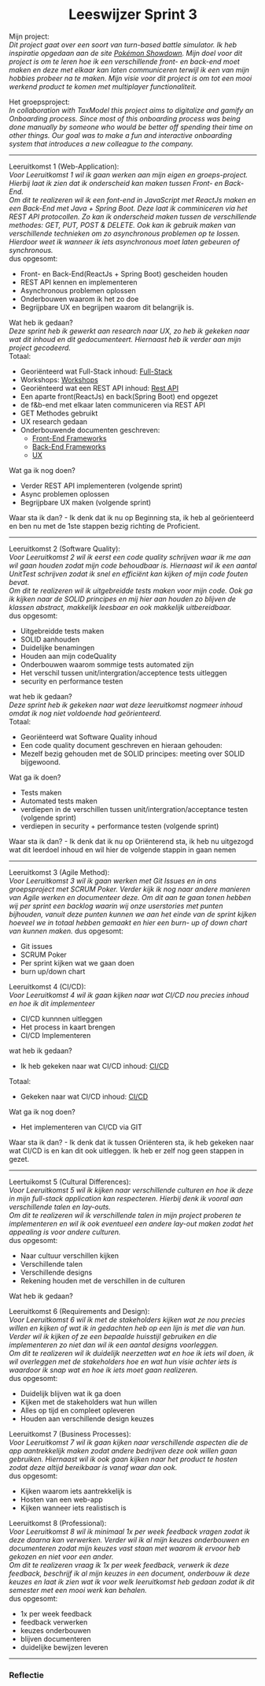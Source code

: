 <h1 align="center">Leeswijzer Sprint 3</h1>

Mijn project:  
*Dit project gaat over een soort van turn-based battle simulator. Ik heb inspiratie opgedaan aan de site [Pokémon Showdown](https://play.pokemonshowdown.com/). Mijn doel voor dit project is om te leren hoe ik een verschillende front- en back-end moet maken en deze met elkaar kan laten communiceren terwijl ik een van mijn hobbies probeer na te maken. Mijn visie voor dit project is om tot een mooi werkend product te komen met multiplayer functionaliteit.*

Het groepsproject:  
*In collaboration with TaxModel this project aims to digitalize and gamify an Onboarding process. Since most of this onboarding process was being done manually by someone who would be better off spending their time on other things. Our goal was to make a fun and interactive onboarding system that introduces a new colleague to the company.*

---
Leeruitkomst 1 (Web-Application):  
*Voor Leeruitkomst 1 wil ik gaan werken aan mijn eigen en groeps-project. Hierbij laat ik zien dat ik onderscheid kan maken tussen Front- en Back-End.*  
*Om dit te realizeren wil ik een font-end in JavaScript met ReactJs maken en een Back-End met Java + Spring Boot. Deze laat ik comminiceren via het REST API protocollen. Zo kan ik onderscheid maken tussen de verschillende methodes: GET, PUT, POST & DELETE. Ook kan ik gebruik maken van verschillende technieken om zo asynchronous problemen op te lossen. Hierdoor weet ik wanneer ik iets asynchronous moet laten gebeuren of synchronous.*  
dus opgesomt:
- Front- en Back-End(ReactJs + Spring Boot) gescheiden houden
- REST API kennen en implementeren
- Asynchronous problemen oplossen
- Onderbouwen waarom ik het zo doe
- Begrijpbare UX en begrijpen waarom dit belangrijk is.

Wat heb ik gedaan?  
*Deze sprint heb ik gewerkt aan research naar UX, zo heb ik gekeken naar wat dit inhoud en dit gedocumenteert. Hiernaast heb ik verder aan mijn project gecodeerd.*  
Totaal:
- Georiënteerd wat Full-Stack inhoud: [Full-Stack](../Analyse/Full-Stack.md)
- Workshops: [Workshops](../Analyse/Workshops.md)
- Georiënteerd wat een REST API inhoud: [Rest API](../Analyse/Rest%20API.md)
- Een aparte front(ReactJs) en back(Spring Boot) end opgezet
- de f&b-end met elkaar laten communiceren via REST API
- GET Methodes gebruikt
- UX research gedaan
- Onderbouwende documenten geschreven: 
  - [Front-End Frameworks](../Analyse/Front-End%20Frameworks.md)
  - [Back-End Frameworks](../Analyse/Back-End%20Frameworks.md)
  - [UX](../Analyse/UX.md)

Wat ga ik nog doen?
- Verder REST API implementeren (volgende sprint)
- Async problemen oplossen
- Begrijpbare UX maken (volgende sprint)

Waar sta ik dan? - Ik denk dat ik nu op Beginning sta, ik heb al geörienteerd en ben nu met de 1ste stappen bezig richting de Proficient.

---

Leeruitkomst 2 (Software Quality):  
*Voor Leeruitkomst 2 wil ik eerst een code quality schrijven waar ik me aan wil gaan houden zodat mijn code behoudbaar is. Hiernaast wil ik een aantal UnitTest schrijven zodat ik snel en efficiënt kan kijken of mijn code fouten bevat.*  
*Om dit te realizeren wil ik uitgebreidde tests maken voor mijn code. Ook ga ik kijken naar de SOLID principes en mij hier aan houden zo blijven de klassen abstract, makkelijk leesbaar en ook makkelijk uitbereidbaar.*  
dus opgesomt:
- Uitgebreidde tests maken
- SOLID aanhouden
- Duidelijke benamingen
- Houden aan mijn codeQuality
- Onderbouwen waarom sommige tests automated zijn
- Het verschil tussen unit/intergration/acceptence tests uitleggen
- security en performance testen

wat heb ik gedaan?  
*Deze sprint heb ik gekeken naar wat deze leeruitkomst nogmeer inhoud omdat ik nog niet voldoende had geörienteerd.*  
Totaal:
- Georiënteerd wat Software Quality inhoud
- Een code quality document geschreven en hieraan gehouden:
- Mezelf bezig gehouden met de SOLID principes: meeting over SOLID bijgewoond.

Wat ga ik doen?
- Tests maken
- Automated tests maken
- verdiepen in de verschillen tussen unit/intergration/acceptance testen (volgende sprint)
- verdiepen in security + performance testen (volgende sprint)

Waar sta ik dan? - Ik denk dat ik nu op Oriënterend sta, ik heb nu uitgezogd wat dit leerdoel inhoud en wil hier de volgende stappin in gaan nemen

---

Leeruitkomst 3 (Agile Method):  
*Voor Leeruitkomst 3 wil ik gaan werken met Git Issues en in ons groepsproject met SCRUM Poker. Verder kijk ik nog naar andere manieren van Agile werken en documenteer deze. Om dit aan te gaan tonen hebben wij per sprint een backlog waarin wij onze userstories met punten bijhouden, vanuit deze punten kunnen we aan het einde van de sprint kijken hoeveel we in totaal hebben gemaakt en hier een burn- up of down chart van kunnen maken.*
dus opgesomt:
- Git issues
- SCRUM Poker
- Per sprint kijken wat we gaan doen
- burn up/down chart

Leeruitkomst 4 (CI/CD):  
*Voor Leeruitkomst 4 wil ik gaan kijken naar wat CI/CD nou precies inhoud en hoe ik dit implementeer*
- CI/CD kunnnen uitleggen
- Het process in kaart brengen
- CI/CD Implementeren  

wat heb ik gedaan?  
- Ik heb gekeken naar wat CI/CD inhoud: [CI/CD](../Analyse/CI-CD.md)

Totaal:
- Gekeken naar wat CI/CD inhoud: [CI/CD](../Analyse/CI-CD.md)

Wat ga ik nog doen?
- Het implementeren van CI/CD via GIT

Waar sta ik dan? - Ik denk dat ik tussen Oriënteren sta, ik heb gekeken naar wat CI/CD is en kan dit ook uitleggen. Ik heb er zelf nog geen stappen in gezet.

---

Leertuikomst 5 (Cultural Differences):  
*Voor Leeruitkomst 5 wil ik kijken naar verschillende culturen en hoe ik deze in mijn full-stack application kan respecteren. Hierbij denk ik vooral aan verschillende talen en lay-outs.*  
*Om dit te realizeren wil ik verschillende talen in mijn project proberen te implementeren en wil ik ook eventueel een andere lay-out maken zodat het appealing is voor andere culturen.*  
dus opgesomt:
- Naar cultuur verschillen kijken
- Verschillende talen
- Verschillende designs
- Rekening houden met de verschillen in de culturen

Wat heb ik gedaan?

Leeruitkomst 6 (Requirements and Design):  
*Voor Leeruitkomst 6 wil ik met de stakeholders kijken wat ze nou precies willen en kijken of wat ik in gedachten heb op een lijn is met die van hun. Verder wil ik kijken of ze een bepaalde huisstijl gebruiken en die implementeren zo niet dan wil ik een aantal designs voorleggen.*  
*Om dit te realizeren wil ik duidelijk neerzetten wat en hoe ik iets wil doen, ik wil overleggen met de stakeholders hoe en wat hun visie achter iets is waardoor ik snap wat en hoe ik iets moet gaan realizeren.*  
dus opgesomt:
- Duidelijk blijven wat ik ga doen
- Kijken met de stakeholders wat hun willen
- Alles op tijd en compleet opleveren
- Houden aan verschillende design keuzes

Leeruitkomst 7 (Business Processes):  
*Voor Leeruitkomst 7 wil ik gaan kijken naar verschillende aspecten die de app aantrekkelijk maken zodat andere bedrijven deze ook willen gaan gebruiken. Hiernaast wil ik ook gaan kijken naar het product te hosten zodat deze altijd bereikbaar is vanaf waar dan ook.*  
dus opgesomt:
- Kijken waarom iets aantrekkelijk is
- Hosten van een web-app
- Kijken wanneer iets realistisch is

Leeruitkomst 8 (Professional):  
*Voor Leeruitkomst 8 wil ik minimaal 1x per week feedback vragen zodat ik deze daarna kan verwerken. Verder wil ik al mijn keuzes onderbouwen en documenteren zodat mijn keuzes vast staan met waarom ik ervoor heb gekozen en niet voor een ander.*  
*Om dit te realizeren vraag ik 1x per week feedback, verwerk ik deze feedback, beschrijf ik al mijn keuzes in een document, onderbouw ik deze keuzes en laat ik zien wat ik voor welk leeruitkomst heb gedaan zodat ik dit semester met een mooi werk kan behalen.*  
dus opgesomt:
- 1x per week feedback
- feedback verwerken
- keuzes onderbouwen
- blijven documenteren
- duidelijke bewijzen leveren

---

### Reflectie  
